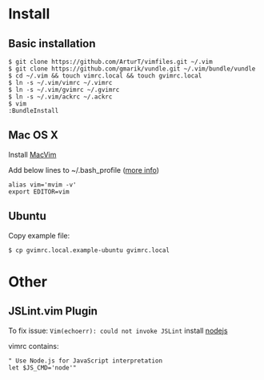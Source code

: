 # Install

## Basic installation

	$ git clone https://github.com/ArturT/vimfiles.git ~/.vim
	$ git clone https://github.com/gmarik/vundle.git ~/.vim/bundle/vundle
	$ cd ~/.vim && touch vimrc.local && touch gvimrc.local
	$ ln -s ~/.vim/vimrc ~/.vimrc
	$ ln -s ~/.vim/gvimrc ~/.gvimrc
	$ ln -s ~/.vim/ackrc ~/.ackrc
	$ vim
	:BundleInstall

## Mac OS X

Install [MacVim](http://code.google.com/p/macvim/)

Add below lines to ~/.bash_profile ([more info](http://apple.stackexchange.com/questions/14299/replaced-usr-bin-vim-now-i-get-error-messages/14317#14317))

	alias vim='mvim -v'
	export EDITOR=vim


## Ubuntu

Copy example file:

	$ cp gvimrc.local.example-ubuntu gvimrc.local


# Other

## JSLint.vim Plugin
To fix issue: `Vim(echoerr): could not invoke JSLint` install [nodejs](http://nodejs.org)

vimrc contains:

	" Use Node.js for JavaScript interpretation
	let $JS_CMD='node'"
